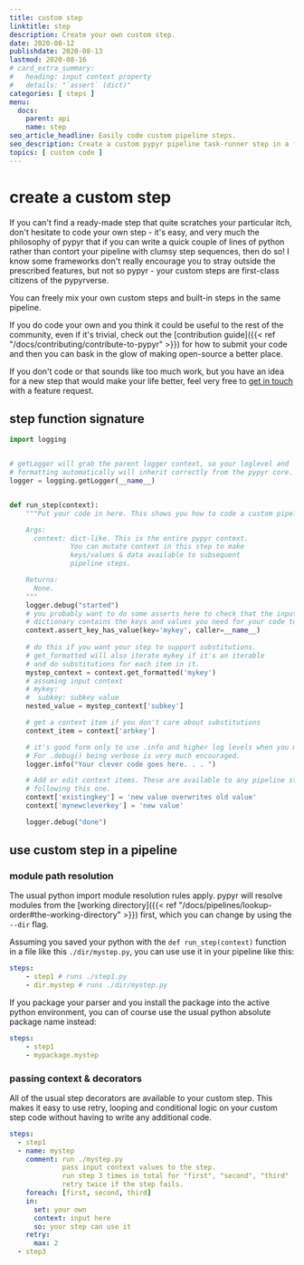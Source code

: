 ```yaml
---
title: custom step
linktitle: step
description: Create your own custom step.
date: 2020-08-12
publishdate: 2020-08-13
lastmod: 2020-08-16
# card_extra_summary:
#   heading: input context property
#   details: "`assert` (dict)"
categories: [ steps ]
menu:
  docs:
    parent: api
    name: step
seo_article_headline: Easily code custom pipeline steps.
seo_description: Create a custom pypyr pipeline task-runner step in a few lines of Python code. Ready-made retries & loops for your code.
topics: [ custom code ]
---
```

# create a custom step
If you can't find a ready-made step that quite scratches your particular itch,
don't hesitate to code your own step - it's easy, and very much the philosophy
of pypyr that if you can write a quick couple of lines of python rather than
contort your pipeline with clumsy step sequences, then do so! I know some
frameworks don't really encourage you to stray outside the prescribed features,
but not so pypyr - your custom steps are first-class citizens of the pypyrverse.

You can freely mix your own custom steps and built-in steps in the same pipeline.

If you do code your own and you think it could be useful to the rest of the
community, even if it's trivial, check out the 
[contribution guide]({{< ref "/docs/contributing/contribute-to-pypyr" >}}) for 
how to submit your code and then you can bask in the glow of making open-source 
a better place.

If you don't code or that sounds like too much work, but you have an idea for a
new step that would make your life better, feel very free to
[get in touch](https://github.com/pypyr/pypyr/issues/new?title=step%20suggestion:&labels=feature,type:%20step)
with a feature request.

## step function signature
```python
import logging


# getLogger will grab the parent logger context, so your loglevel and
# formatting automatically will inherit correctly from the pypyr core.
logger = logging.getLogger(__name__)


def run_step(context):
    """Put your code in here. This shows you how to code a custom pipeline step.

    Args:
      context: dict-like. This is the entire pypyr context.
               You can mutate context in this step to make
               keys/values & data available to subsequent
               pipeline steps.

    Returns:
      None.
    """
    logger.debug("started")
    # you probably want to do some asserts here to check that the input context
    # dictionary contains the keys and values you need for your code to work.
    context.assert_key_has_value(key='mykey', caller=__name__)
    
    # do this if you want your step to support substitutions.
    # get_formatted will also iterate mykey if it's an iterable
    # and do substitutions for each item in it.
    mystep_context = context.get_formatted('mykey')
    # assuming input context
    # mykey:
    #  subkey: subkey value
    nested_value = mystep_context['subkey']

    # get a context item if you don't care about substitutions
    context_item = context['arbkey']

    # it's good form only to use .info and higher log levels when you must.
    # For .debug() being verbose is very much encouraged.
    logger.info("Your clever code goes here. . . ")

    # Add or edit context items. These are available to any pipeline steps
    # following this one.
    context['existingkey'] = 'new value overwrites old value'
    context['mynewcleverkey'] = 'new value'

    logger.debug("done")
```

## use custom step in a pipeline
### module path resolution
The usual python import module resolution rules apply. pypyr will resolve 
modules from the 
[working directory]({{< ref "/docs/pipelines/lookup-order#the-working-directory" >}}) 
first, which you can change by using the `--dir` flag.

Assuming you saved your python with the `def run_step(context)` function in a 
file like this `./dir/mystep.py`, you can use use it in your pipeline like 
this:

```yaml
steps:
    - step1 # runs ./step1.py
    - dir.mystep # runs ./dir/mystep.py
```

If you package your parser and you install the package into the active python 
environment, you can of course use the usual python absolute package name 
instead:

```yaml
steps:
    - step1
    - mypackage.mystep
```

### passing context & decorators
All of the usual step decorators are available to your custom step. This makes 
it easy to use retry, looping and conditional logic on your custom step code 
without having to write any additional code.

```yaml
steps:
  - step1
  - name: mystep
    comment: run ./mystep.py
             pass input context values to the step.
             run step 3 times in total for "first", "second", "third"
             retry twice if the step fails.
    foreach: [first, second, third]
    in:
      set: your own
      context: input here
      so: your step can use it
    retry:
      max: 2
  - step3

```